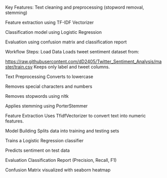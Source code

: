 Key Features:
 Text cleaning and preprocessing (stopword removal, stemming)

 Feature extraction using TF-IDF Vectorizer

 Classification model using Logistic Regression

 Evaluation using confusion matrix and classification report

 Workflow Steps:
 Load Data
Loads tweet sentiment dataset from:


https://raw.githubusercontent.com/dD2405/Twitter_Sentiment_Analysis/master/train.csv
Keeps only label and tweet columns.

 Text Preprocessing
Converts to lowercase

Removes special characters and numbers

Removes stopwords using nltk

Applies stemming using PorterStemmer

 Feature Extraction
Uses TfidfVectorizer to convert text into numeric features.

Model Building
Splits data into training and testing sets

Trains a Logistic Regression classifier

Predicts sentiment on test data

 Evaluation
Classification Report (Precision, Recall, F1)

Confusion Matrix visualized with seaborn heatmap

